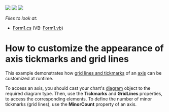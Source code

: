 <!-- default badges list -->
![](https://img.shields.io/endpoint?url=https://codecentral.devexpress.com/api/v1/VersionRange/128574251/12.1.5%2B)
[![](https://img.shields.io/badge/Open_in_DevExpress_Support_Center-FF7200?style=flat-square&logo=DevExpress&logoColor=white)](https://supportcenter.devexpress.com/ticket/details/E1367)
[![](https://img.shields.io/badge/📖_How_to_use_DevExpress_Examples-e9f6fc?style=flat-square)](https://docs.devexpress.com/GeneralInformation/403183)
<!-- default badges end -->
<!-- default file list -->
*Files to look at*:

* [Form1.cs](./CS/GridLinesTickmarks/Form1.cs) (VB: [Form1.vb](./VB/GridLinesTickmarks/Form1.vb))
<!-- default file list end -->
# How to customize the appearance of axis tickmarks and grid lines


<p>This example demonstrates how <a href="http://devexpress.com/Help/Content.aspx?help=XtraCharts&document=CustomDocument5782.htm">grid lines and tickmarks</a> of an <a href="http://devexpress.com/Help/Content.aspx?help=XtraCharts&document=CustomDocument6016.htm">axis</a> can be customized at runtime.</p><p>To access an axis, you should cast your chart's <a href="http://devexpress.com/Help/Content.aspx?help=XtraCharts&document=CustomDocument6017.htm">diagram</a> object to the required diagram type. Then, use the <strong>Tickmarks</strong> and <strong>GridLines</strong> properties, to access the corresponding elements. To define the number of minor tickmarks (grid lines), use the <strong>MinorCount</strong> property of an axis.</p>

<br/>


